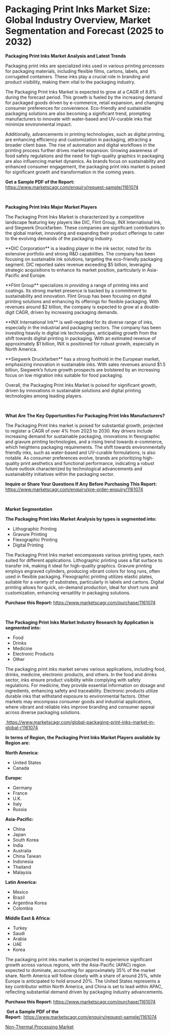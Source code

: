 <p><h1>Packaging Print Inks Market Size: Global Industry Overview, Market Segmentation and Forecast (2025 to 2032)</h1></p><p><strong>Packaging Print Inks Market Analysis and Latest Trends</strong></p>
<p><p>Packaging print inks are specialized inks used in various printing processes for packaging materials, including flexible films, cartons, labels, and corrugated containers. These inks play a crucial role in branding and product visibility, making them vital to the packaging industry.</p><p>The Packaging Print Inks Market is expected to grow at a CAGR of 8.8% during the forecast period. This growth is fueled by the increasing demand for packaged goods driven by e-commerce, retail expansion, and changing consumer preferences for convenience. Eco-friendly and sustainable packaging solutions are also becoming a significant trend, prompting manufacturers to innovate with water-based and UV-curable inks that minimize environmental impact.</p><p>Additionally, advancements in printing technologies, such as digital printing, are enhancing efficiency and customization in packaging, attracting a broader client base. The rise of automation and digital workflows in the printing process further drives market expansion. Growing awareness of food safety regulations and the need for high-quality graphics in packaging are also influencing market dynamics. As brands focus on sustainability and enhanced consumer engagement, the packaging print inks market is poised for significant growth and transformation in the coming years.</p></p>
<p><strong>Get a Sample PDF of the Report:&nbsp;</strong> <a href="https://www.marketscagr.com/enquiry/request-sample/1161074?utm_campaign=2924&utm_medium=2&utm_source=Github&utm_content=ia&utm_term=22032025&utm_id=packaging-print-inks">https://www.marketscagr.com/enquiry/request-sample/1161074</a></p>
<p>&nbsp;</p>
<p><strong>Packaging Print Inks Major Market Players</strong></p>
<p><p>The Packaging Print Inks Market is characterized by a competitive landscape featuring key players like DIC, Flint Group, INX International Ink, and Siegwerk Druckfarben. These companies are significant contributors to the global market, innovating and expanding their product offerings to cater to the evolving demands of the packaging industry.</p><p>**DIC Corporation** is a leading player in the ink sector, noted for its extensive portfolio and strong R&D capabilities. The company has been focusing on sustainable ink solutions, targeting the eco-friendly packaging segment. DIC reported sales revenue exceeding $5 billion, leveraging strategic acquisitions to enhance its market position, particularly in Asia-Pacific and Europe.</p><p>**Flint Group** specializes in providing a range of printing inks and coatings. Its strong market presence is backed by a commitment to sustainability and innovation. Flint Group has been focusing on digital printing solutions and enhancing its offerings for flexible packaging. With revenues around $2 billion, the company is expected to grow at a double-digit CAGR, driven by increasing packaging demands.</p><p>**INX International Ink** is well-regarded for its diverse range of inks, especially in the industrial and packaging sectors. The company has been investing heavily in digital ink technologies, anticipating growth from the shift towards digital printing in packaging. With an estimated revenue of approximately $1 billion, INX is positioned for robust growth, especially in North America.</p><p>**Siegwerk Druckfarben** has a strong foothold in the European market, emphasizing innovation in sustainable inks. With sales revenues around $1.5 billion, Siegwerk’s future growth prospects are bolstered by an increasing focus on low migration inks suitable for food packaging.</p><p>Overall, the Packaging Print Inks Market is poised for significant growth, driven by innovations in sustainable solutions and digital printing technologies among leading players.</p></p>
<p>&nbsp;</p>
<p><strong>What Are The Key Opportunities For Packaging Print Inks Manufacturers?</strong></p>
<p><p>The Packaging Print Inks market is poised for substantial growth, projected to register a CAGR of over 4% from 2023 to 2030. Key drivers include increasing demand for sustainable packaging, innovations in flexographic and gravure printing technologies, and a rising trend towards e-commerce, which heightens packaging requirements. The shift towards environmentally friendly inks, such as water-based and UV-curable formulations, is also notable. As consumer preferences evolve, brands are prioritizing high-quality print aesthetics and functional performance, indicating a robust future outlook characterized by technological advancements and sustainability initiatives within the packaging sector.</p></p>
<p><strong>Inquire or Share Your Questions If Any Before Purchasing This Report:</strong> <a href="https://www.marketscagr.com/enquiry/pre-order-enquiry/1161074?utm_campaign=2924&utm_medium=2&utm_source=Github&utm_content=ia&utm_term=22032025&utm_id=packaging-print-inks">https://www.marketscagr.com/enquiry/pre-order-enquiry/1161074</a></p>
<p>&nbsp;</p>
<p><strong>Market Segmentation</strong></p>
<p><strong>The Packaging Print Inks Market Analysis by types is segmented into:</strong></p>
<p><ul><li>Lithographic Printing</li><li>Gravure Printing</li><li>Flexographic Printing</li><li>Digital Printing</li></ul></p>
<p><p>The Packaging Print Inks market encompasses various printing types, each suited for different applications. Lithographic printing uses a flat surface to transfer ink, making it ideal for high-quality graphics. Gravure printing employs engraved cylinders, producing vibrant colors for long runs, often used in flexible packaging. Flexographic printing utilizes elastic plates, suitable for a variety of substrates, particularly in labels and cartons. Digital printing allows for quick, on-demand production, ideal for short runs and customization, enhancing versatility in packaging solutions.</p></p>
<p><strong>Purchase this Report:&nbsp;</strong><a href="https://www.marketscagr.com/purchase/1161074?utm_campaign=2924&utm_medium=2&utm_source=Github&utm_content=ia&utm_term=22032025&utm_id=packaging-print-inks">https://www.marketscagr.com/purchase/1161074</a></p>
<p>&nbsp;</p>
<p><strong>The Packaging Print Inks Market Industry Research by Application is segmented into:</strong></p>
<p><ul><li>Food</li><li>Drinks</li><li>Medicine</li><li>Electronic Products</li><li>Other</li></ul></p>
<p><p>The packaging print inks market serves various applications, including food, drinks, medicine, electronic products, and others. In the food and drinks sector, inks ensure product visibility while complying with safety regulations. For medicine, they provide essential information on dosage and ingredients, enhancing safety and traceability. Electronic products utilize durable inks that withstand exposure to environmental factors. Other markets may encompass consumer goods and industrial applications, where vibrant and reliable inks improve branding and consumer appeal across diverse packaging solutions.</p></p>
<p><a href="https://www.marketscagr.com/global-packaging-print-inks-market-in-global-r1161074?utm_campaign=2924&utm_medium=2&utm_source=Github&utm_content=ia&utm_term=22032025&utm_id=packaging-print-inks">&nbsp;https://www.marketscagr.com/global-packaging-print-inks-market-in-global-r1161074</a></p>
<p><strong>In terms of Region, the Packaging Print Inks Market Players available by Region are:</strong></p>
<p>
    <p> <strong> North America: </strong>
        <ul>
            <li>United States</li>
            <li>Canada</li>
        </ul>
        </p> 
    <p> <strong> Europe: </strong>
        <ul>
            <li>Germany</li>
            <li>France</li>
            <li>U.K.</li>
            <li>Italy</li>
            <li>Russia</li>
        </ul>
        </p> 
    <p> <strong> Asia-Pacific: </strong>
        <ul>
            <li>China</li>
            <li>Japan</li>
            <li>South Korea</li>
            <li>India</li>
            <li>Australia</li>
            <li>China Taiwan</li>
            <li>Indonesia</li>
            <li>Thailand</li>
            <li>Malaysia</li>
        </ul>
        </p> 
    <p> <strong> Latin America: </strong>
        <ul>
            <li>Mexico</li>
            <li>Brazil</li>
            <li>Argentina Korea</li>
            <li>Colombia</li>
        </ul>
        </p> 
    <p> <strong> Middle East & Africa: </strong>
        <ul>
            <li>Turkey</li>
            <li>Saudi</li>
            <li>Arabia</li>
            <li>UAE</li>
            <li>Korea</li>
        </ul>
    </p>
    </p>
<p><p>The packaging print inks market is projected to experience significant growth across various regions, with the Asia-Pacific (APAC) region expected to dominate, accounting for approximately 35% of the market share. North America will follow closely with a share of around 25%, while Europe is anticipated to hold around 20%. The United States represents a key contributor within North America, and China is set to lead within APAC, reflecting substantial demand driven by packaging industry advancements.</p></p>
<p><strong>Purchase this Report: </strong><a href="https://www.marketscagr.com/purchase/1161074?utm_campaign=2924&utm_medium=2&utm_source=Github&utm_content=ia&utm_term=22032025&utm_id=packaging-print-inks">https://www.marketscagr.com/purchase/1161074</a></p>
<p>&nbsp;<strong>Get a Sample PDF of the Report:&nbsp;&nbsp;</strong><a href="https://www.marketscagr.com/enquiry/request-sample/1161074?utm_campaign=2924&utm_medium=2&utm_source=Github&utm_content=ia&utm_term=22032025&utm_id=packaging-print-inks">https://www.marketscagr.com/enquiry/request-sample/1161074</a></p>
<p><strong></strong></p>
<p><p><a href="https://github.com/xalatieusope/Market-Research-Report-List-1/blob/main/non-thermal-processing-market.md?utm_campaign=2924&utm_medium=2&utm_source=Github&utm_content=ia&utm_term=22032025&utm_id=packaging-print-inks">Non-Thermal Processing Market</a></p></p>